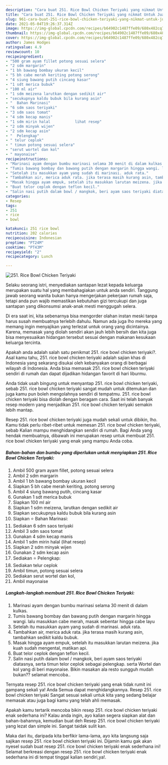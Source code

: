 ```yaml
---
description: "Cara buat 251. Rice Bowl Chicken Teriyaki yang nikmat Untuk Jualan"
title: "Cara buat 251. Rice Bowl Chicken Teriyaki yang nikmat Untuk Jualan"
slug: 961-cara-buat-251-rice-bowl-chicken-teriyaki-yang-nikmat-untuk-jualan
date: 2021-05-04T19:26:37.314Z
image: https://img-global.cpcdn.com/recipes/b64902c1487ffe09/680x482cq70/251-rice-bowl-chicken-teriyaki-foto-resep-utama.jpg
thumbnail: https://img-global.cpcdn.com/recipes/b64902c1487ffe09/680x482cq70/251-rice-bowl-chicken-teriyaki-foto-resep-utama.jpg
cover: https://img-global.cpcdn.com/recipes/b64902c1487ffe09/680x482cq70/251-rice-bowl-chicken-teriyaki-foto-resep-utama.jpg
author: James Hodges
ratingvalue: 4.9
reviewcount: 10
recipeingredient:
- "500 gram ayam fillet potong sesuai selera"
- "2 sdm margarin"
- "1 bh bawang bombay ukuran kecil"
- "5 bh cabe merah keriting potong serong"
- "4 siung bawang putih cincang kasar"
- "1 sdt merica bubuk"
- "100 ml air"
- "1 sdm meizena larutkan dengan sedikit air"
- "secukupnya kaldu bubuk bila kurang asin"
- "  Bahan Marinasi"
- "6 sdm saos teriyaki"
- "3 sdm saos tomat"
- "4 sdm kecap manis"
- "1 sdm mirin halal           lihat resep"
- "2 sdm minyak wijen"
- "2 sdm kecap asin"
- "  Pelengkap"
- " telur ceplok"
- " timun potong sesuai selera"
- "serut wortel dan kol"
- " mayonaise"
recipeinstructions:
- "Marinasi ayam dengan bumbu marinasi selama 30 menit di dalam kulkas."
- "Tumis bawang bombay dan bawang putih dengan margarin hingga wangi. lalu masukkan cabe merah, masak sebentar hingga cabe layu"
- "Setelah itu masukkan ayam yang sudah di marinasi. aduk rata."
- "Tambahkan air, merica aduk rata. jika terasa masih kurang asin, tambahkan sedikit kaldu bubuk."
- "Masak hingga ayam empuk, setelah itu masukkan larutan meizena. jika kuah sudah mengental, matikan api."
- "Buat telor ceplok dengan teflon kecil."
- "Salin nasi putih dalam bowl / mangkok, beri ayam saos teriyaki diatasnya, serta timun telor ceplok sebagai pelengkap. serta Wortel dan kol yang di beri mayonaise. Bikin masakan ala resto sungguh mudah bukan?? selamat mencoba.."
categories:
- Resep
tags:
- 251
- rice
- bowl

katakunci: 251 rice bowl 
nutrition: 202 calories
recipecuisine: Indonesian
preptime: "PT24M"
cooktime: "PT43M"
recipeyield: "2"
recipecategory: Lunch

---
```



![251. Rice Bowl Chicken Teriyaki](https://img-global.cpcdn.com/recipes/b64902c1487ffe09/680x482cq70/251-rice-bowl-chicken-teriyaki-foto-resep-utama.jpg)

Selaku seorang istri, menyediakan santapan lezat kepada keluarga merupakan suatu hal yang membahagiakan untuk anda sendiri. Tanggung jawab seorang  wanita bukan hanya mengerjakan pekerjaan rumah saja, tetapi anda pun wajib memastikan kebutuhan gizi tercukupi dan juga santapan yang dikonsumsi anak-anak mesti menggugah selera.

Di era  saat ini, kita sebenarnya bisa mengorder olahan instan meski tanpa harus susah membuatnya terlebih dahulu. Namun ada juga lho mereka yang memang ingin menyajikan yang terlezat untuk orang yang dicintainya. Karena, memasak yang diolah sendiri akan jauh lebih bersih dan kita juga bisa menyesuaikan hidangan tersebut sesuai dengan makanan kesukaan keluarga tercinta. 



Apakah anda adalah salah satu penikmat 251. rice bowl chicken teriyaki?. Asal kamu tahu, 251. rice bowl chicken teriyaki adalah sajian khas di Indonesia yang sekarang disukai oleh kebanyakan orang di berbagai wilayah di Indonesia. Anda bisa memasak 251. rice bowl chicken teriyaki sendiri di rumah dan dapat dijadikan hidangan favorit di hari liburmu.

Anda tidak usah bingung untuk menyantap 251. rice bowl chicken teriyaki, sebab 251. rice bowl chicken teriyaki sangat mudah untuk ditemukan dan juga kamu pun boleh mengolahnya sendiri di tempatmu. 251. rice bowl chicken teriyaki bisa diolah dengan beragam cara. Saat ini telah banyak resep modern yang menjadikan 251. rice bowl chicken teriyaki semakin lebih mantap.

Resep 251. rice bowl chicken teriyaki juga mudah sekali untuk dibikin, lho. Kamu tidak perlu ribet-ribet untuk memesan 251. rice bowl chicken teriyaki, sebab Kalian mampu menghidangkan sendiri di rumah. Bagi Anda yang hendak membuatnya, dibawah ini merupakan resep untuk membuat 251. rice bowl chicken teriyaki yang enak yang mampu Anda coba.

<!--inarticleads1-->

##### Bahan-bahan dan bumbu yang diperlukan untuk menyiapkan 251. Rice Bowl Chicken Teriyaki:

1. Ambil 500 gram ayam fillet, potong sesuai selera
1. Ambil 2 sdm margarin
1. Ambil 1 bh bawang bombay ukuran kecil
1. Siapkan 5 bh cabe merah keriting, potong serong
1. Ambil 4 siung bawang putih, cincang kasar
1. Gunakan 1 sdt merica bubuk
1. Siapkan 100 ml air
1. Siapkan 1 sdm meizena, larutkan dengan sedikit air
1. Siapkan secukupnya kaldu bubuk bila kurang asin
1. Siapkan  ⭐ Bahan Marinasi:
1. Sediakan 6 sdm saos teriyaki
1. Ambil 3 sdm saos tomat
1. Gunakan 4 sdm kecap manis
1. Ambil 1 sdm mirin halal           (lihat resep)
1. Siapkan 2 sdm minyak wijen
1. Gunakan 2 sdm kecap asin
1. Sediakan  ⭐ Pelengkap:
1. Sediakan  telur ceplok
1. Ambil  timun, potong sesuai selera
1. Sediakan serut wortel dan kol,
1. Ambil  mayonaise




<!--inarticleads2-->

##### Langkah-langkah membuat 251. Rice Bowl Chicken Teriyaki:

1. Marinasi ayam dengan bumbu marinasi selama 30 menit di dalam kulkas.
1. Tumis bawang bombay dan bawang putih dengan margarin hingga wangi. lalu masukkan cabe merah, masak sebentar hingga cabe layu
1. Setelah itu masukkan ayam yang sudah di marinasi. aduk rata.
1. Tambahkan air, merica aduk rata. jika terasa masih kurang asin, tambahkan sedikit kaldu bubuk.
1. Masak hingga ayam empuk, setelah itu masukkan larutan meizena. jika kuah sudah mengental, matikan api.
1. Buat telor ceplok dengan teflon kecil.
1. Salin nasi putih dalam bowl / mangkok, beri ayam saos teriyaki diatasnya, serta timun telor ceplok sebagai pelengkap. serta Wortel dan kol yang di beri mayonaise. Bikin masakan ala resto sungguh mudah bukan?? selamat mencoba..




Ternyata resep 251. rice bowl chicken teriyaki yang enak tidak rumit ini gampang sekali ya! Anda Semua dapat menghidangkannya. Resep 251. rice bowl chicken teriyaki Sangat sesuai sekali untuk kita yang sedang belajar memasak atau juga bagi kamu yang telah ahli memasak.

Apakah kamu tertarik mencoba bikin resep 251. rice bowl chicken teriyaki enak sederhana ini? Kalau anda ingin, ayo kalian segera siapkan alat dan bahan-bahannya, kemudian buat deh Resep 251. rice bowl chicken teriyaki yang lezat dan simple ini. Sangat taidak sulit kan. 

Maka dari itu, daripada kita berfikir lama-lama, ayo kita langsung saja sajikan resep 251. rice bowl chicken teriyaki ini. Dijamin kamu gak akan nyesel sudah buat resep 251. rice bowl chicken teriyaki enak sederhana ini! Selamat berkreasi dengan resep 251. rice bowl chicken teriyaki enak sederhana ini di tempat tinggal kalian sendiri,ya!.

